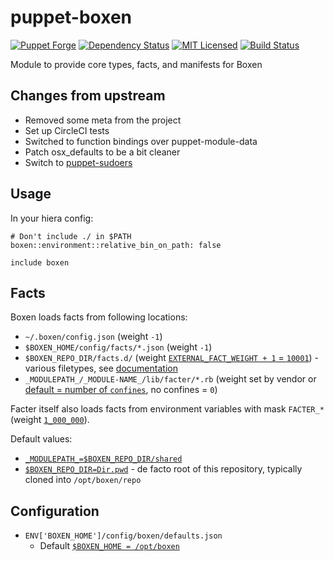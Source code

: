 puppet-boxen
===========

[![Puppet Forge](https://img.shields.io/puppetforge/v/halyard/boxen.svg)](https://forge.puppetlabs.com/halyard/boxen)
[![Dependency Status](https://img.shields.io/gemnasium/halyard/puppet-boxen.svg)](https://gemnasium.com/halyard/puppet-boxen)
[![MIT Licensed](https://img.shields.io/badge/license-MIT-green.svg)](https://tldrlegal.com/license/mit-license)
[![Build Status](https://img.shields.io/circleci/project/halyard/puppet-boxen.svg)](https://circleci.com/gh/halyard/puppet-boxen)

Module to provide core types, facts, and manifests for Boxen

## Changes from upstream

* Removed some meta from the project
* Set up CircleCI tests
* Switched to function bindings over puppet-module-data
* Patch osx_defaults to be a bit cleaner
* Switch to [puppet-sudoers](https://github.com/halyard/puppet-sudoers)

## Usage

In your hiera config:

```
# Don't include ./ in $PATH
boxen::environment::relative_bin_on_path: false
```

```puppet
include boxen
```

## Facts

Boxen loads facts from following locations:

 - `~/.boxen/config.json` (weight `-1`)
 - `$BOXEN_HOME/config/facts/*.json` (weight `-1`)
 - `$BOXEN_REPO_DIR/facts.d/` (weight [`EXTERNAL_FACT_WEIGHT + 1` = `10001`](https://github.com/puppetlabs/facter/blob/181c861f4ccc0919ecf3c58ee56fd9ed58930f95/lib/facter/util/directory_loader.rb#L31)) - various filetypes, see [documentation](https://docs.puppetlabs.com/facter/2.4/custom_facts.html#external-facts)
 - `_MODULEPATH_/_MODULE-NAME_/lib/facter/*.rb` (weight set by vendor or [default = number of `confines`](https://github.com/puppetlabs/facter/blob/beb4eb155c1b12346d8f3c7500fd335815a1a17d/lib/facter/core/suitable.rb#L103), no confines = `0`)

Facter itself also loads facts from environment variables with mask `FACTER_*` (weight [`1_000_000`](https://github.com/puppetlabs/facter/blob/beb4eb155c1b12346d8f3c7500fd335815a1a17d/lib/facter/util/loader.rb#L147)).

Default values:
 - [`_MODULEPATH_=$BOXEN_REPO_DIR/shared`](https://github.com/boxen/boxen/blob/242ff15da7a4822312fc18697e252dd756334b64/lib/boxen/puppeteer.rb#L105)
 - [`$BOXEN_REPO_DIR=Dir.pwd`](https://github.com/boxen/boxen/blob/535f66582e7f72ee070e48456081c9fbd22463ae/lib/boxen/config.rb#L220) - de facto root of this repository, typically cloned into `/opt/boxen/repo`

## Configuration

 - `ENV['BOXEN_HOME']/config/boxen/defaults.json`
   - Default [`$BOXEN_HOME = /opt/boxen`](https://github.com/boxen/boxen/blob/535f66582e7f72ee070e48456081c9fbd22463ae/lib/boxen/config.rb#L125)

